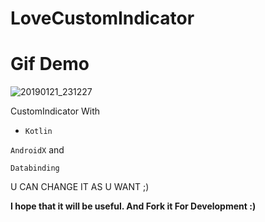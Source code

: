 # LoveCustomIndicator


# __Gif Demo__

![20190121_231227](https://user-images.githubusercontent.com/26750131/51496424-ba9daa80-1d8d-11e9-823f-c25cc57d49bc.gif)





CustomIndicator With 

- ```Kotlin``` 

```AndroidX``` and

```Databinding```




U CAN CHANGE IT AS U WANT ;)

__I hope that it will be useful. And Fork it For Development :)__

